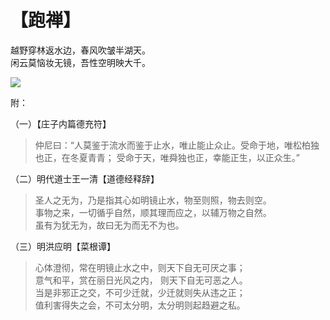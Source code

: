 # 【跑禅】

越野穿林返水边，春风吹皱半湖天。  
闲云莫恼妆无镜，吾性空明映大千。

![](01.jpg)

附：

（一）【庄子内篇德充符】

> 仲尼曰：“人莫鉴于流水而鉴于止水，唯止能止众止。受命于地，唯松柏独也正，在冬夏青青；
> 受命于天，唯舜独也正，幸能正生，以正众生。”

（二）明代道士王一清【道德经释辞】

> 圣人之无为，乃是指其心如明镜止水，物至则照，物去则空。  
> 事物之来，一切循乎自然，顺其理而应之，以辅万物之自然。  
> 虽有为犹无为，故曰无为而无不为也。


（三）明洪应明【菜根谭】

> 心体澄彻，常在明镜止水之中，则天下自无可厌之事；  
> 意气和平，赏在丽日光风之内， 则天下自无可恶之人。  
> 当是非邪正之交，不可少迁就，少迁就则失从违之正；  
> 值利害得失之会，不可太分明，太分明则起趋避之私。